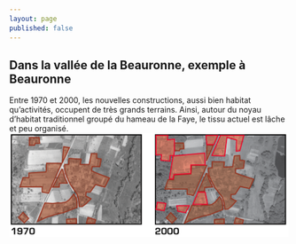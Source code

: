 ```yaml
---
layout: page
published: false
---
```


## Dans la vallée de la Beauronne, exemple à Beauronne

Entre 1970 et 2000, les nouvelles constructions, aussi bien habitat qu’activités, occupent de très grands terrains. Ainsi, autour du noyau d’habitat traditionnel groupé du hameau de la Faye, le tissu actuel est lâche et peu organisé.
![](data/images/1/histoire/1_histoire_POP10.jpg)
